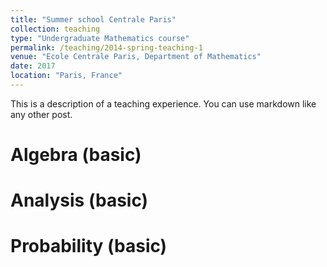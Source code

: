 ```yaml
---
title: "Summer school Centrale Paris"
collection: teaching
type: "Undergraduate Mathematics course"
permalink: /teaching/2014-spring-teaching-1
venue: "Ecole Centrale Paris, Department of Mathematics"
date: 2017
location: "Paris, France"
---
```


This is a description of a teaching experience. You can use markdown like any other post.

Algebra (basic)
======

Analysis (basic)
======

Probability (basic)
======
